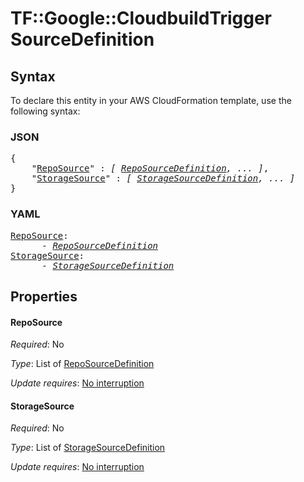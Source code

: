 # TF::Google::CloudbuildTrigger SourceDefinition

## Syntax

To declare this entity in your AWS CloudFormation template, use the following syntax:

### JSON

<pre>
{
    "<a href="#reposource" title="RepoSource">RepoSource</a>" : <i>[ <a href="reposourcedefinition.md">RepoSourceDefinition</a>, ... ]</i>,
    "<a href="#storagesource" title="StorageSource">StorageSource</a>" : <i>[ <a href="storagesourcedefinition.md">StorageSourceDefinition</a>, ... ]</i>
}
</pre>

### YAML

<pre>
<a href="#reposource" title="RepoSource">RepoSource</a>: <i>
      - <a href="reposourcedefinition.md">RepoSourceDefinition</a></i>
<a href="#storagesource" title="StorageSource">StorageSource</a>: <i>
      - <a href="storagesourcedefinition.md">StorageSourceDefinition</a></i>
</pre>

## Properties

#### RepoSource

_Required_: No

_Type_: List of <a href="reposourcedefinition.md">RepoSourceDefinition</a>

_Update requires_: [No interruption](https://docs.aws.amazon.com/AWSCloudFormation/latest/UserGuide/using-cfn-updating-stacks-update-behaviors.html#update-no-interrupt)

#### StorageSource

_Required_: No

_Type_: List of <a href="storagesourcedefinition.md">StorageSourceDefinition</a>

_Update requires_: [No interruption](https://docs.aws.amazon.com/AWSCloudFormation/latest/UserGuide/using-cfn-updating-stacks-update-behaviors.html#update-no-interrupt)

